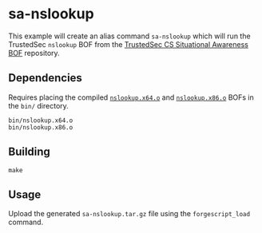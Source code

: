 # sa-nslookup
This example will create an alias command `sa-nslookup` which will run the TrustedSec `nslookup`
BOF from the [TrustedSec CS Situational Awareness BOF](https://github.com/trustedsec/CS-Situational-Awareness-BOF) repository.


## Dependencies
Requires placing the compiled [`nslookup.x64.o`](https://github.com/trustedsec/CS-Situational-Awareness-BOF/tree/master/SA/nslookup) and [`nslookup.x86.o`](https://github.com/trustedsec/CS-Situational-Awareness-BOF/tree/master/SA/nslookup) BOFs in the `bin/` directory.
```
bin/nslookup.x64.o
bin/nslookup.x86.o
```

## Building
```
make
```

## Usage
Upload the generated `sa-nslookup.tar.gz` file using the `forgescript_load` command.
